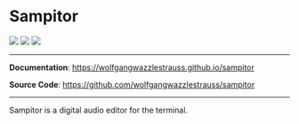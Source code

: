 # Sampitor

![](https://github.com/wolfgangwazzlestrauss/sampitor/workflows/build/badge.svg)
![](https://img.shields.io/github/repo-size/wolfgangwazzlestrauss/sampitor)
![](https://img.shields.io/github/license/wolfgangwazzlestrauss/sampitor)

---

**Documentation**: https://wolfgangwazzlestrauss.github.io/sampitor

**Source Code**: https://github.com/wolfgangwazzlestrauss/sampitor

---

Sampitor is a digital audio editor for the terminal.
